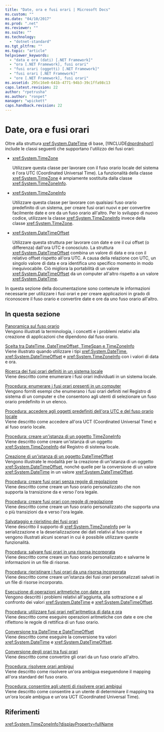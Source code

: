 ```yaml
---
title: "Date, ora e fusi orari | Microsoft Docs"
ms.custom: ""
ms.date: "04/10/2017"
ms.prod: ".net"
ms.reviewer: ""
ms.suite: ""
ms.technology: 
  - "dotnet-standard"
ms.tgt_pltfrm: ""
ms.topic: "article"
helpviewer_keywords: 
  - "data e ora (dati) [.NET Framework]"
  - "ora [.NET Framework], fusi orari"
  - "fusi orari (oggetti) [.NET Framework]"
  - "fusi orari [.NET Framework]"
  - "ore [.NET Framework], fusi orari"
ms.assetid: 295c16e0-641b-4771-94b3-39c1ffa98c13
caps.latest.revision: 22
author: "rpetrusha"
ms.author: "ronpet"
manager: "wpickett"
caps.handback.revision: 22
---
```

# Date, ora e fusi orari
Oltre alla struttura <xref:System.DateTime> di base, [!INCLUDE[dnprdnshort](../../../includes/dnprdnshort-md.md)] include le classi seguenti che supportano l'utilizzo dei fusi orari:  
  
-   <xref:System.TimeZone>  
  
     Utilizzare questa classe per lavorare con il fuso orario locale del sistema e l'ora UTC \(Coordinated Universal Time\).  La funzionalità della classe <xref:System.TimeZone> è ampiamente sostituita dalla classe <xref:System.TimeZoneInfo>.  
  
-   <xref:System.TimeZoneInfo>  
  
     Utilizzare questa classe per lavorare con qualsiasi fuso orario predefinito di un sistema, per creare fusi orari nuovi e per convertire facilmente date e ore da un fuso orario all'altro.  Per lo sviluppo di nuovo codice, utilizzare la classe <xref:System.TimeZoneInfo> invece della classe <xref:System.TimeZone>.  
  
-   <xref:System.DateTimeOffset>  
  
     Utilizzare questa struttura per lavorare con date e ore il cui offset \(o differenza\) dall'ora UTC è conosciuto.  La struttura <xref:System.DateTimeOffset> combina un valore di data e ora con il relativo offset rispetto all'ora UTC.  A causa della relazione con UTC, un singolo valore di data e ora identifica uno specifico momento in modo inequivocabile.  Ciò migliora la portabilità di un valore <xref:System.DateTimeOffset> da un computer all'altro rispetto a un valore <xref:System.DateTime>.  
  
 In questa sezione della documentazione sono contenute le informazioni necessarie per utilizzare i fusi orari e per creare applicazioni in grado di riconoscere il fuso orario e convertire date e ore da uno fuso orario all'altro.  
  
## In questa sezione  
 [Panoramica sul fuso orario](../../../docs/standard/datetime/time-zone-overview.md)  
 Vengono illustrati la terminologia, i concetti e i problemi relativi alla creazione di applicazioni che dipendono dal fuso orario.  
  
 [Scelta tra DateTime, DateTimeOffset, TimeSpan e TimeZoneInfo](../../../docs/standard/datetime/choosing-between-datetime.md)  
 Viene illustrato quando utilizzare i tipi <xref:System.DateTime>, <xref:System.DateTimeOffset> e <xref:System.TimeZoneInfo> con i valori di data e ora.  
  
 [Ricerca dei fusi orari definiti in un sistema locale](../../../docs/standard/datetime/finding-the-time-zones-on-local-system.md)  
 Viene descritto come enumerare i fusi orari individuati in un sistema locale.  
  
 [Procedura: enumerare i fusi orari presenti in un computer](../../../docs/standard/datetime/enumerate-time-zones.md)  
 Vengono forniti esempi che enumerano i fusi orari definiti nel Registro di sistema di un computer e che consentono agli utenti di selezionare un fuso orario predefinito in un elenco.  
  
 [Procedura: accedere agli oggetti predefiniti dell'ora UTC e del fuso orario locale](../../../docs/standard/datetime/access-utc-and-local.md)  
 Viene descritto come accedere all'ora UCT \(Coordinated Universal Time\) e al fuso orario locale.  
  
 [Procedura: creare un'istanza di un oggetto TimeZoneInfo](../../../docs/standard/datetime/instantiate-time-zone-info.md)  
 Viene descritto come creare un'istanza di un oggetto <xref:System.TimeZoneInfo> dal Registro di sistema locale.  
  
 [Creazione di un'istanza di un oggetto DateTimeOffset](../../../docs/standard/datetime/instantiating-a-datetimeoffset-object.md)  
 Vengono illustrate le modalità per la creazione di un'istanza di un oggetto <xref:System.DateTimeOffset>, nonché quelle per la conversione di un valore <xref:System.DateTime> in un valore <xref:System.DateTimeOffset>.  
  
 [Procedura: creare fusi orari senza regole di regolazione](../../../docs/standard/datetime/create-time-zones-without-adjustment-rules.md)  
 Viene descritto come creare un fuso orario personalizzato che non supporta la transizione da e verso l'ora legale.  
  
 [Procedura: creare fusi orari con regole di regolazione](../../../docs/standard/datetime/create-time-zones-with-adjustment-rules.md)  
 Viene descritto come creare un fuso orario personalizzato che supporta una o più transizioni da e verso l'ora legale.  
  
 [Salvataggio e ripristino dei fusi orari](../../../docs/standard/datetime/saving-and-restoring-time-zones.md)  
 Viene descritto il supporto di <xref:System.TimeZoneInfo> per la serializzazione e la deserializzazione dei dati relativi al fuso orario e vengono illustrati alcuni scenari in cui è possibile utilizzare queste funzionalità.  
  
 [Procedura: salvare fusi orari in una risorsa incorporata](../../../docs/standard/datetime/save-time-zones-to-an-embedded-resource.md)  
 Viene descritto come creare un fuso orario personalizzato e salvarne le informazioni in un file di risorse.  
  
 [Procedura: ripristinare i fusi orari da una risorsa incorporata](../../../docs/standard/datetime/restore-time-zones-from-an-embedded-resource.md)  
 Viene descritto come creare un'istanza dei fusi orari personalizzati salvati in un file di risorse incorporato.  
  
 [Esecuzione di operazioni aritmetiche con date e ore](../../../docs/standard/datetime/performing-arithmetic-operations.md)  
 Vengono descritti i problemi relativi all'aggiunta, alla sottrazione e al confronto dei valori <xref:System.DateTime> e <xref:System.DateTimeOffset>.  
  
 [Procedura: utilizzare fusi orari nell'aritmetica di data e ora](../../../docs/standard/datetime/use-time-zones-in-arithmetic.md)  
 Viene descritto come eseguire operazioni aritmetiche con date e ore che riflettono le regole di rettifica di un fuso orario.  
  
 [Conversione tra DateTime e DateTimeOffset](../../../docs/standard/datetime/converting-between-datetime-and-offset.md)  
 Viene descritto come eseguire la conversione tra valori <xref:System.DateTime> e <xref:System.DateTimeOffset>.  
  
 [Conversione degli orari tra fusi orari](../../../docs/standard/datetime/converting-between-time-zones.md)  
 Viene descritto come convertire gli orari da un fuso orario all'altro.  
  
 [Procedura: risolvere orari ambigui](../../../docs/standard/datetime/resolve-ambiguous-times.md)  
 Viene descritto come risolvere un'ora ambigua eseguendone il mapping all'ora standard del fuso orario.  
  
 [Procedura: consentire agli utenti di risolvere orari ambigui](../../../docs/standard/datetime/let-users-resolve-ambiguous-times.md)  
 Viene descritto come consentire a un utente di determinare il mapping tra un'ora locale ambigua e un'ora UCT \(Coordinated Universal Time\).  
  
## Riferimenti  
 <xref:System.TimeZoneInfo?displayProperty=fullName>